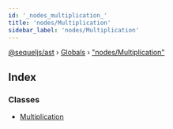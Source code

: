```yaml
---
id: '_nodes_multiplication_'
title: 'nodes/Multiplication'
sidebar_label: 'nodes/Multiplication'
---
```


[@sequeljs/ast](../index.md) › [Globals](../globals.md) ›
["nodes/Multiplication"](_nodes_multiplication_.md)

## Index

### Classes

- [Multiplication](../classes/_nodes_multiplication_.multiplication.md)
